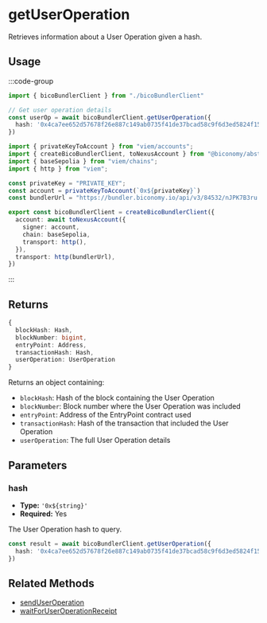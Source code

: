 # getUserOperation

Retrieves information about a User Operation given a hash.

## Usage

:::code-group

```typescript [example.ts]
import { bicoBundlerClient } from "./bicoBundlerClient"

// Get user operation details
const userOp = await bicoBundlerClient.getUserOperation({
  hash: '0x4ca7ee652d57678f26e887c149ab0735f41de37bcad58c9f6d3ed5824f15b74d'
})
```

```typescript [bicoBundlerClient.ts]
import { privateKeyToAccount } from "viem/accounts";
import { createBicoBundlerClient, toNexusAccount } from "@biconomy/abstractjs";
import { baseSepolia } from "viem/chains"; 
import { http } from "viem"; 

const privateKey = "PRIVATE_KEY";
const account = privateKeyToAccount(`0x${privateKey}`)
const bundlerUrl = "https://bundler.biconomy.io/api/v3/84532/nJPK7B3ru.dd7f7861-190d-41bd-af80-6877f74b8f44"; 

export const bicoBundlerClient = createBicoBundlerClient({
  account: await toNexusAccount({ 
    signer: account, 
    chain: baseSepolia,
    transport: http(),
  }),
  transport: http(bundlerUrl),
})
```

:::

## Returns

```typescript
{
  blockHash: Hash,
  blockNumber: bigint,
  entryPoint: Address,
  transactionHash: Hash,
  userOperation: UserOperation
}
```

Returns an object containing:
- `blockHash`: Hash of the block containing the User Operation
- `blockNumber`: Block number where the User Operation was included
- `entryPoint`: Address of the EntryPoint contract used
- `transactionHash`: Hash of the transaction that included the User Operation
- `userOperation`: The full User Operation details

## Parameters

### hash

- **Type:** `'0x${string}'`
- **Required:** Yes

The User Operation hash to query.

```typescript
const result = await bicoBundlerClient.getUserOperation({
  hash: '0x4ca7ee652d57678f26e887c149ab0735f41de37bcad58c9f6d3ed5824f15b74d'
})
```

## Related Methods

- [sendUserOperation](/sdk-reference/bundler-client/methods/sendUserOperation)
- [waitForUserOperationReceipt](/sdk-reference/bundler-client/methods/waitForUserOperationReceipt) 